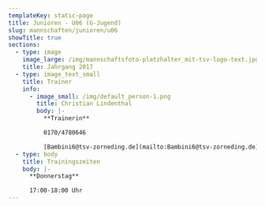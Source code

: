 ```yaml
---
templateKey: static-page
title: Junioren - U06 (G-Jugend)
slug: mannschaften/junioren/u06
showTitle: true
sections:
  - type: image
    image_large: /img/mannschaftsfoto-platzhalter_mit-tsv-logo-text.jpg
    title: Jahrgang 2017
  - type: image_text_small
    title: Trainer
    info:
      - image_small: /img/default_person-1.png
        title: Christian Lindenthal
        body: |-
          **Trainerin**

          0170/4780646

          [Bambini6@tsv-zorneding.de](mailto:Bambini6@tsv-zorneding.de)
  - type: body
    title: Trainingszeiten
    body: |-
      **Donnerstag**

      17:00-18:00 Uhr
---
```

